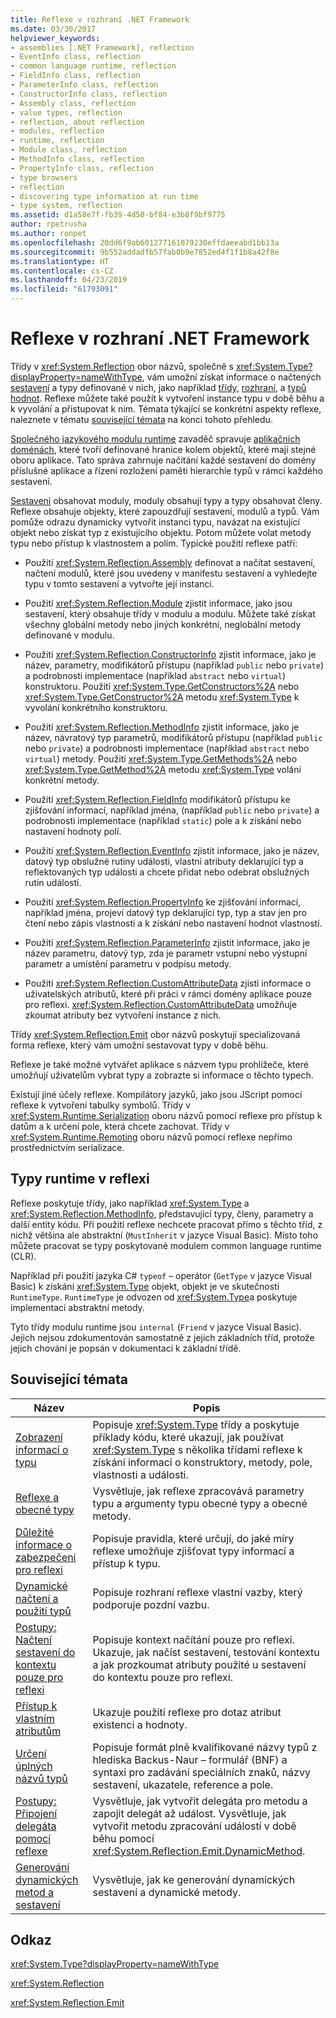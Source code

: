 ```yaml
---
title: Reflexe v rozhraní .NET Framework
ms.date: 03/30/2017
helpviewer_keywords:
- assemblies [.NET Framework], reflection
- EventInfo class, reflection
- common language runtime, reflection
- FieldInfo class, reflection
- ParameterInfo class, reflection
- ConstructorInfo class, reflection
- Assembly class, reflection
- value types, reflection
- reflection, about reflection
- modules, reflection
- runtime, reflection
- Module class, reflection
- MethodInfo class, reflection
- PropertyInfo class, reflection
- type browsers
- reflection
- discovering type information at run time
- type system, reflection
ms.assetid: d1a58e7f-fb39-4d50-bf84-e3b8f9bf9775
author: rpetrusha
ms.author: ronpet
ms.openlocfilehash: 20dd6f9ab601277161079230effdaeeabd1bb13a
ms.sourcegitcommit: 9b552addadfb57fab0b9e7852ed4f1f1b8a42f8e
ms.translationtype: HT
ms.contentlocale: cs-CZ
ms.lasthandoff: 04/23/2019
ms.locfileid: "61793091"
---
```

# <a name="reflection-in-the-net-framework"></a>Reflexe v rozhraní .NET Framework
Třídy v <xref:System.Reflection> obor názvů, společně s <xref:System.Type?displayProperty=nameWithType>, vám umožní získat informace o načtených [sestavení](../app-domains/assemblies-in-the-common-language-runtime.md) a typy definované v nich, jako například [třídy](../../standard/base-types/common-type-system.md#classes), [rozhraní](../../standard/base-types/common-type-system.md#interfaces), a [typů hodnot](../../csharp/language-reference/keywords/value-types.md). Reflexe můžete také použít k vytvoření instance typu v době běhu a k vyvolání a přistupovat k nim. Témata týkající se konkrétní aspekty reflexe, naleznete v tématu [související témata](#related_topics) na konci tohoto přehledu.
  
 [Společného jazykového modulu runtime](../../../docs/standard/clr.md) zavaděč spravuje [aplikačních doménách](../../../docs/framework/app-domains/application-domains.md), které tvoří definované hranice kolem objektů, které mají stejné oboru aplikace. Tato správa zahrnuje načítání každé sestavení do domény příslušné aplikace a řízení rozložení paměti hierarchie typů v rámci každého sestavení.  
  
 [Sestavení](../../../docs/framework/app-domains/assemblies-in-the-common-language-runtime.md) obsahovat moduly, moduly obsahují typy a typy obsahovat členy. Reflexe obsahuje objekty, které zapouzdřují sestavení, modulů a typů. Vám pomůže odrazu dynamicky vytvořit instanci typu, navázat na existující objekt nebo získat typ z existujícího objektu. Potom můžete volat metody typu nebo přístup k vlastnostem a polím. Typické použití reflexe patří:  
  
- Použití <xref:System.Reflection.Assembly> definovat a načítat sestavení, načtení modulů, které jsou uvedeny v manifestu sestavení a vyhledejte typu v tomto sestavení a vytvořte její instanci.  
  
- Použití <xref:System.Reflection.Module> zjistit informace, jako jsou sestavení, který obsahuje třídy v modulu a modulu. Můžete také získat všechny globální metody nebo jiných konkrétní, neglobální metody definované v modulu.  
  
- Použití <xref:System.Reflection.ConstructorInfo> zjistit informace, jako je název, parametry, modifikátorů přístupu (například `public` nebo `private`) a podrobnosti implementace (například `abstract` nebo `virtual`) konstruktoru. Použití <xref:System.Type.GetConstructors%2A> nebo <xref:System.Type.GetConstructor%2A> metodu <xref:System.Type> k vyvolání konkrétního konstruktoru.  
  
- Použití <xref:System.Reflection.MethodInfo> zjistit informace, jako je název, návratový typ parametrů, modifikátorů přístupu (například `public` nebo `private`) a podrobnosti implementace (například `abstract` nebo `virtual`) metody. Použití <xref:System.Type.GetMethods%2A> nebo <xref:System.Type.GetMethod%2A> metodu <xref:System.Type> volání konkrétní metody.  
  
- Použití <xref:System.Reflection.FieldInfo> modifikátorů přístupu ke zjišťování informací, například jména, (například `public` nebo `private`) a podrobnosti implementace (například `static`) pole a k získání nebo nastavení hodnoty polí.  
  
- Použití <xref:System.Reflection.EventInfo> zjistit informace, jako je název, datový typ obslužné rutiny události, vlastní atributy deklarující typ a reflektovaných typ události a chcete přidat nebo odebrat obslužných rutin událostí.  
  
- Použití <xref:System.Reflection.PropertyInfo> ke zjišťování informací, například jména, projeví datový typ deklarující typ, typ a stav jen pro čtení nebo zápis vlastnosti a k získání nebo nastavení hodnot vlastností.  
  
- Použití <xref:System.Reflection.ParameterInfo> zjistit informace, jako je název parametru, datový typ, zda je parametr vstupní nebo výstupní parametr a umístění parametru v podpisu metody.  
  
- Použití <xref:System.Reflection.CustomAttributeData> zjistí informace o uživatelských atributů, které při práci v rámci domény aplikace pouze pro reflexi. <xref:System.Reflection.CustomAttributeData> umožňuje zkoumat atributy bez vytvoření instance z nich.  
  
 Třídy <xref:System.Reflection.Emit> obor názvů poskytují specializovaná forma reflexe, který vám umožní sestavovat typy v době běhu.  
  
 Reflexe je také možné vytvářet aplikace s názvem typu prohlížeče, které umožňují uživatelům vybrat typy a zobrazte si informace o těchto typech.  
  
 Existují jiné účely reflexe. Kompilátory jazyků, jako jsou JScript pomocí reflexe k vytvoření tabulky symbolů. Třídy v <xref:System.Runtime.Serialization> oboru názvů pomocí reflexe pro přístup k datům a k určení pole, která chcete zachovat. Třídy v <xref:System.Runtime.Remoting> oboru názvů pomocí reflexe nepřímo prostřednictvím serializace.  
  
## <a name="runtime-types-in-reflection"></a>Typy runtime v reflexi  
 Reflexe poskytuje třídy, jako například <xref:System.Type> a <xref:System.Reflection.MethodInfo>, představující typy, členy, parametry a další entity kódu. Při použití reflexe nechcete pracovat přímo s těchto tříd, z nichž většina ale abstraktní (`MustInherit` v jazyce Visual Basic). Místo toho můžete pracovat se typy poskytované modulem common language runtime (CLR).  
  
 Například při použití jazyka C# `typeof` – operátor (`GetType` v jazyce Visual Basic) k získání <xref:System.Type> objekt, objekt je ve skutečnosti `RuntimeType`. `RuntimeType` je odvozen od <xref:System.Type>a poskytuje implementaci abstraktní metody.  
  
 Tyto třídy modulu runtime jsou `internal` (`Friend` v jazyce Visual Basic). Jejich nejsou zdokumentován samostatně z jejich základních tříd, protože jejich chování je popsán v dokumentaci k základní třídě.  
  
<a name="related_topics"></a>   
## <a name="related-topics"></a>Související témata  
  
|Název|Popis|  
|-----------|-----------------|  
|[Zobrazení informací o typu](../../../docs/framework/reflection-and-codedom/viewing-type-information.md)|Popisuje <xref:System.Type> třídy a poskytuje příklady kódu, které ukazují, jak používat <xref:System.Type> s několika třídami reflexe k získání informací o konstruktory, metody, pole, vlastnosti a události.|  
|[Reflexe a obecné typy](../../../docs/framework/reflection-and-codedom/reflection-and-generic-types.md)|Vysvětluje, jak reflexe zpracovává parametry typu a argumenty typu obecné typy a obecné metody.|  
|[Důležité informace o zabezpečení pro reflexi](../../../docs/framework/reflection-and-codedom/security-considerations-for-reflection.md)|Popisuje pravidla, které určují, do jaké míry reflexe umožňuje zjišťovat typy informací a přístup k typu.|  
|[Dynamické načtení a použití typů](../../../docs/framework/reflection-and-codedom/dynamically-loading-and-using-types.md)|Popisuje rozhraní reflexe vlastní vazby, který podporuje pozdní vazbu.|  
|[Postupy: Načtení sestavení do kontextu pouze pro reflexi](../../../docs/framework/reflection-and-codedom/how-to-load-assemblies-into-the-reflection-only-context.md)|Popisuje kontext načítání pouze pro reflexi. Ukazuje, jak načíst sestavení, testování kontextu a jak prozkoumat atributy použité u sestavení do kontextu pouze pro reflexi.|  
|[Přístup k vlastním atributům](../../../docs/framework/reflection-and-codedom/accessing-custom-attributes.md)|Ukazuje použití reflexe pro dotaz atribut existenci a hodnoty.|  
|[Určení úplných názvů typů](../../../docs/framework/reflection-and-codedom/specifying-fully-qualified-type-names.md)|Popisuje formát plně kvalifikované názvy typů z hlediska Backus-Naur – formulář (BNF) a syntaxi pro zadávání speciálních znaků, názvy sestavení, ukazatele, reference a pole.|  
|[Postupy: Připojení delegáta pomocí reflexe](../../../docs/framework/reflection-and-codedom/how-to-hook-up-a-delegate-using-reflection.md)|Vysvětluje, jak vytvořit delegáta pro metodu a zapojit delegát až událost. Vysvětluje, jak vytvořit metodu zpracování událostí v době běhu pomocí <xref:System.Reflection.Emit.DynamicMethod>.|  
|[Generování dynamických metod a sestavení](../../../docs/framework/reflection-and-codedom/emitting-dynamic-methods-and-assemblies.md)|Vysvětluje, jak ke generování dynamických sestavení a dynamické metody.|  
  
## <a name="reference"></a>Odkaz  
 <xref:System.Type?displayProperty=nameWithType>  
  
 <xref:System.Reflection>  
  
 <xref:System.Reflection.Emit>  
